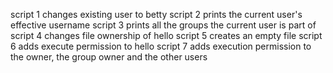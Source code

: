 script 1 changes existing user to betty
script 2 prints the current user's effective username
script 3 prints all the groups the current user is part of
script 4 changes file ownership of hello
script 5 creates an empty file
script 6 adds execute permission to hello
script 7 adds execution permission to the owner, the group owner and the other users
